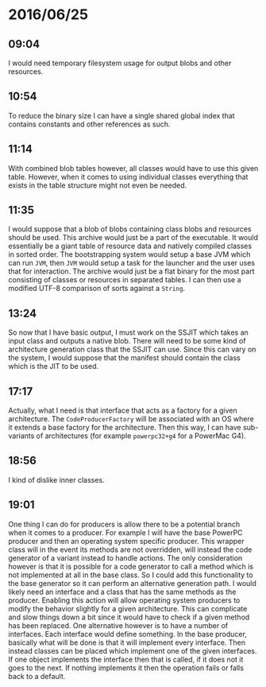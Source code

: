 # 2016/06/25

## 09:04

I would need temporary filesystem usage for output blobs and other resources.

## 10:54

To reduce the binary size I can have a single shared global index that contains
constants and other references as such.

## 11:14

With combined blob tables however, all classes would have to use this given
table. However, when it comes to using individual classes everything that
exists in the table structure might not even be needed.

## 11:35

I would suppose that a blob of blobs containing class blobs and resources
should be used. This archive would just be a part of the executable. It would
essentially be a giant table of resource data and natively compiled classes
in sorted order. The bootstrapping system would setup a base JVM which can
run `JVM`, then `JVM` would setup a task for the launcher and the user uses
that for interaction. The archive would just be a flat binary for the most part
consisting of classes or resources in separated tables. I can then use a
modified UTF-8 comparison of sorts against a `String`.

## 13:24

So now that I have basic output, I must work on the SSJIT which takes an input
class and outputs a native blob. There will need to be some kind of
architecture generation class that the SSJIT can use. Since this can vary on
the system, I would suppose that the manifest should contain the class which
is the JIT to be used.

## 17:17

Actually, what I need is that interface that acts as a factory for a given
architecture. The `CodeProducerFactory` will be associated with an OS where it
extends a base factory for the architecture. Then this way, I can have
sub-variants of architectures (for example `powerpc32+g4` for a PowerMac G4).

## 18:56

I kind of dislike inner classes.

## 19:01

One thing I can do for producers is allow there to be a potential branch when
it comes to a producer. For example I will have the base PowerPC producer
and then an operating system specific producer. This wrapper class will in the
event its methods are not overridden, will instead the code generator of a
variant instead to handle actions. The only consideration however is that it
is possible for a code generator to call a method which is not implemented at
all in the base class. So I could add this functionality to the base generator
so it can perform an alternative generation path. I would likely need an
interface and a class that has the same methods as the producer. Enabling this
action will allow operating system producers to modify the behavior slightly
for a given architecture. This can complicate and slow things down a bit since
it would have to check if a given method has been replaced. One alternative
however is to have a number of interfaces. Each interface would define
something. In the base producer, basically what will be done is that it will
implement every interface. Then instead classes can be placed which implement
one of the given interfaces. If one object implements the interface then that
is called, if it does not it goes to the next. If nothing implements it then
the operation fails or falls back to a default.

